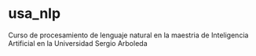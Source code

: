 # usa_nlp
Curso de procesamiento de lenguaje natural en la maestria de Inteligencia Artificial en la Universidad Sergio Arboleda
